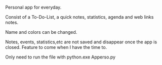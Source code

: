 Personal app for everyday.

Consist of a To-Do-List, a quick notes, statistics, agenda and web links notes.

Name and colors can be changed.

Notes, events, statistics,etc are not saved and disappear once the app is closed.
Feature to come when I have the time to.

Only need to run the file with python.exe Apperso.py
